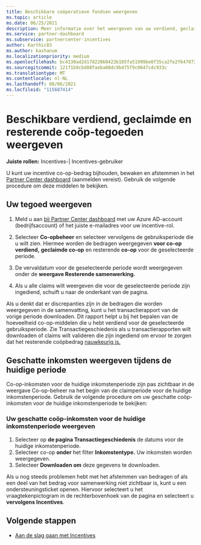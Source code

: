 ```yaml
---
title: Beschikbare coöperatieve fondsen weergeven
ms.topic: article
ms.date: 06/25/2021
description: Meer informatie over het weergeven van uw verdiend, geclaimde en resterende co-op-tegoeden, het weergeven van vervaldatums en het afstemmen van inconsistente bedragen.
ms.service: partner-dashboard
ms.subservice: partnercenter-incentives
author: Karthic83
ms.author: kashanum
ms.localizationpriority: medium
ms.openlocfilehash: bc4130ad2d17d22060423b105fa51999be0f35ca2fe2f6470725c3c8dc527724
ms.sourcegitcommit: 121f1b9cbd88faeba60dc9b475f9c0647cdc933c
ms.translationtype: MT
ms.contentlocale: nl-NL
ms.lasthandoff: 08/06/2021
ms.locfileid: "115687414"
---
```

# <a name="view-available-earned-claimed-and-remaining-co-op-funds"></a>Beschikbare verdiend, geclaimde en resterende coöp-tegoeden weergeven

**Juiste rollen:** Incentives-| Incentives-gebruiker

U kunt uw incentive co-op-bedrag bijhouden, bewaken en afstemmen in het [Partner Center dashboard](https://partner.microsoft.com/dashboard/) (aanmelden vereist). Gebruik de volgende procedure om deze middelen te bekijken.

## <a name="view-your-funds"></a>Uw tegoed weergeven

1. Meld u aan [bij Partner Center dashboard](https://partner.microsoft.com/dashboard/) met uw Azure AD-account (bedrijfsaccount) of het juiste e-mailadres voor uw incentive-rol.

2. Selecteer **Co-opbeheer** en selecteer vervolgens de gebruiksperiode die u wilt zien. Hiermee worden de bedragen weergegeven **voor co-op verdiend,** **geclaimde co-op** en resterende **co-op** voor de geselecteerde periode.

3. De vervaldatum voor de geselecteerde periode wordt weergegeven onder de **weergave Resterende samenwerking.**  

4. Als u alle claims wilt weergeven die voor de geselecteerde periode zijn ingediend, schuift u naar de onderkant van de pagina.

Als u denkt dat er discrepanties zijn in de bedragen die worden weergegeven in de samenvatting, kunt u het transactierapport van de vorige periode downloaden. Dit rapport helpt u bij het bepalen van de hoeveelheid co-op-middelen die u hebt verdiend voor de geselecteerde gebruiksperiode. Zie Transactiegeschiedenis als u transactierapporten wilt downloaden of claims wilt valideren die zijn ingediend om ervoor te zorgen dat het resterende coöpbedrag [nauwkeurig is.](./payout-statement.md#transaction-history)

## <a name="view-estimated-earnings-during-the-current-period"></a>Geschatte inkomsten weergeven tijdens de huidige periode
Co-op-inkomsten voor de huidige inkomstenperiode zijn pas zichtbaar in de weergave Co-op-beheer na het begin van de claimperiode voor de huidige inkomstenperiode. Gebruik de volgende procedure om uw geschatte coöp-inkomsten voor de huidige inkomstenperiode te bekijken:

### <a name="view-your-estimated-co-op-earnings-for-the-current-earning-period"></a>Uw geschatte coöp-inkomsten voor de huidige inkomstenperiode weergeven

1. Selecteer op **de pagina Transactiegeschiedenis** de datums voor de huidige inkomstenperiode.
2. Selecteer co-op **onder** het filter **Inkomstentype.** Uw inkomsten worden weergegeven.
3. Selecteer **Downloaden om** deze gegevens te downloaden.

Als u nog steeds problemen hebt met het afstemmen van bedragen of als een deel van het bedrag voor samenwerking niet zichtbaar is, kunt u een ondersteuningsticket openen. Hiervoor selecteert u het vraagtekenpictogram in de rechterbovenhoek van de pagina en selecteert u **vervolgens Incentives**.

## <a name="next-steps"></a>Volgende stappen

- [Aan de slag gaan met Incentives](incentives-get-started-intro.md)